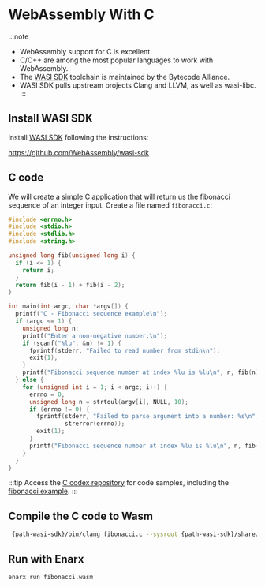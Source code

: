 # WebAssembly With C 

:::note
* WebAssembly support for C is excellent.
* C/C++ are among the most popular languages to work with WebAssembly.
* The [WASI SDK](https://github.com/WebAssembly/wasi-sdk/) toolchain is maintained by the Bytecode Alliance.
* WASI SDK pulls upstream projects Clang and LLVM, as well as wasi-libc. 
:::

## Install WASI SDK

Install [WASI SDK](https://github.com/WebAssembly/wasi-sdk/) following the instructions:

https://github.com/WebAssembly/wasi-sdk

## C code

We will create a simple C application that will return us the fibonacci sequence of an integer input. Create a file named `fibonacci.c`:

```c
#include <errno.h>
#include <stdio.h>
#include <stdlib.h>
#include <string.h>

unsigned long fib(unsigned long i) {
  if (i <= 1) {
    return i;
  }
  return fib(i - 1) + fib(i - 2);
}

int main(int argc, char *argv[]) {
  printf("C - Fibonacci sequence example\n");
  if (argc <= 1) {
    unsigned long n;
    printf("Enter a non-negative number:\n");
    if (scanf("%lu", &n) != 1) {
      fprintf(stderr, "Failed to read number from stdin\n");
      exit(1);
    }
    printf("Fibonacci sequence number at index %lu is %lu\n", n, fib(n));
  } else {
    for (unsigned int i = 1; i < argc; i++) {
      errno = 0;
      unsigned long n = strtoul(argv[i], NULL, 10);
      if (errno != 0) {
        fprintf(stderr, "Failed to parse argument into a number: %s\n",
                strerror(errno));
        exit(1);
      }
      printf("Fibonacci sequence number at index %lu is %lu\n", n, fib(n));
    }
  }
}

```
:::tip
Access the [C codex repository](https://github.com/enarx/codex/tree/main/C) for code samples, including the [fibonacci example](https://github.com/enarx/codex/tree/main/C/fibonacci).
:::

## Compile the C code to Wasm

```bash
 {path-wasi-sdk}/bin/clang fibonacci.c --sysroot {path-wasi-sdk}/share/wasi-sysroot/ -o fibonacci.wasm
```

## Run with Enarx

```bash
enarx run fibonacci.wasm
```